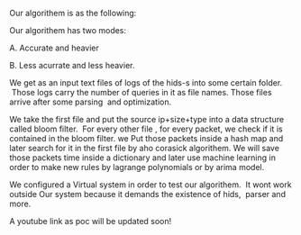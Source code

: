 Our algorithem is as the following:

Our algorithem has two modes:

A. Accurate and heavier

B. Less acurrate and less heavier. 

We get as an input text files of logs of the hids-s into some certain folder.  Those logs carry the number of queries in it as file names. Those files arrive after some parsing  and optimization.

We take the first file and put the source ip+size+type into a data structure called bloom filter.  For every other file , for every packet, we check if it is contained in the bloom filter. we Put those packets inside a hash map and later search for it in the first file by aho corasick algorithem.
We will save those packets time inside a dictionary and later use machine learning in order to make new rules by lagrange polynomials or by arima model. 


We configured a Virtual  system in order to test our algorithem.  It wont work outside Our system because it demands the existence of hids,  parser and more. 

A youtube link as poc will be updated soon!

